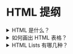 # HTML 提纲

<details>
<summary>HTML 是什么？</summary>

HTML (HyperText Markup Language) 是网页的骨架。
</details>

<details>
<summary>如何画出 HTML 表格？</summary>

```html
<table>
    <tr><td>1</td><td>2</td></tr>
    <tr><td>3</td><td>4</td></tr>
</table>
```
</details>

<details>
<summary>HTML Lists 有哪几种？</summary>

  - Ordered Lists
  - Unordered Lists
</details>

